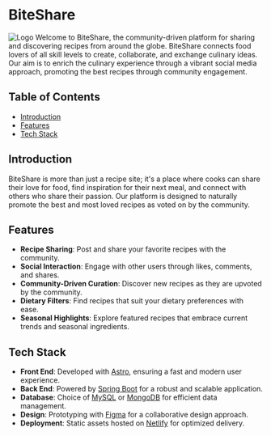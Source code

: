 # BiteShare
![Logo](https://github.com/Sanmeet-EWU/github-teams-project-bid-team-404/assets/95836306/4b73fbe1-dd64-4f41-a0df-1101aad9cb8c)
Welcome to BiteShare, the community-driven platform for sharing and discovering recipes from around the globe. BiteShare connects food lovers of all skill levels to create, collaborate, and exchange culinary ideas. Our aim is to enrich the culinary experience through a vibrant social media approach, promoting the best recipes through community engagement.

## Table of Contents

- [Introduction](#introduction)
- [Features](#features)
- [Tech Stack](#tech-stack)

## Introduction

BiteShare is more than just a recipe site; it's a place where cooks can share their love for food, find inspiration for their next meal, and connect with others who share their passion. Our platform is designed to naturally promote the best and most loved recipes as voted on by the community.

## Features

- **Recipe Sharing**: Post and share your favorite recipes with the community.
- **Social Interaction**: Engage with other users through likes, comments, and shares.
- **Community-Driven Curation**: Discover new recipes as they are upvoted by the community.
- **Dietary Filters**: Find recipes that suit your dietary preferences with ease.
- **Seasonal Highlights**: Explore featured recipes that embrace current trends and seasonal ingredients.

## Tech Stack

- **Front End**: Developed with [Astro](https://astro.build/), ensuring a fast and modern user experience.
- **Back End**: Powered by [Spring Boot](https://spring.io/projects/spring-boot) for a robust and scalable application.
- **Database**: Choice of [MySQL](https://www.mysql.com/) or [MongoDB](https://www.mongodb.com/) for efficient data management.
- **Design**: Prototyping with [Figma](https://www.figma.com/) for a collaborative design approach.
- **Deployment**: Static assets hosted on [Netlify](https://www.netlify.com/) for optimized delivery.
